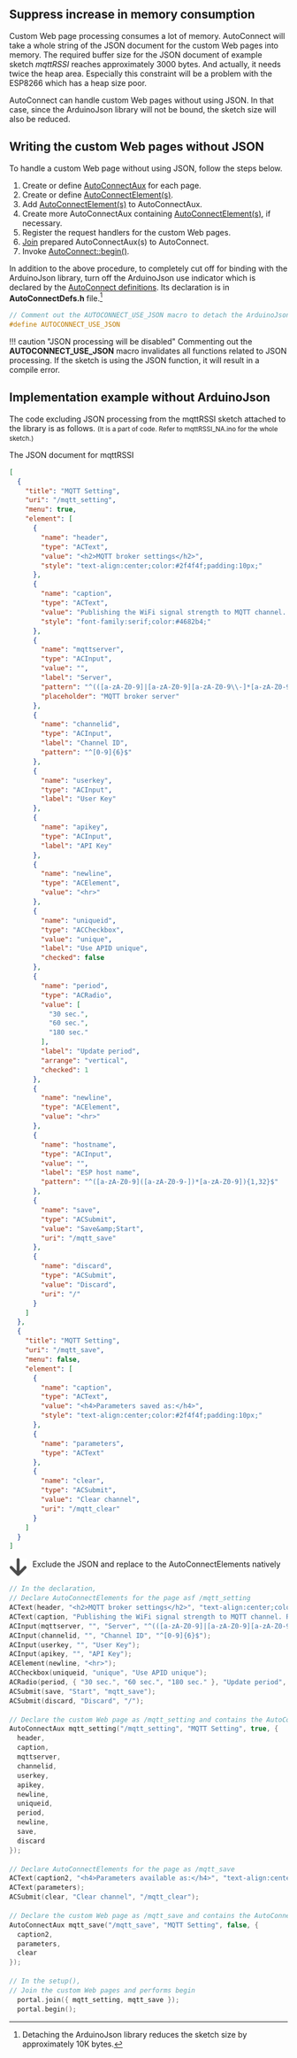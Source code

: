 ## Suppress increase in memory consumption

Custom Web page processing consumes a lot of memory. AutoConnect will take a whole string of the JSON document for the custom Web pages into memory. The required buffer size for the JSON document of example sketch *mqttRSSI* reaches approximately 3000 bytes. And actually, it needs twice the heap area. Especially this constraint will be a problem with the ESP8266 which has a heap size poor.

AutoConnect can handle custom Web pages without using JSON. In that case, since the ArduinoJson library will not be bound, the sketch size will also be reduced.

## Writing the custom Web pages without JSON

To handle a custom Web page without using JSON, follow the steps below.

1. Create or define [AutoConnectAux](apiaux.md) for each page.
2. Create or define [AutoConnectElement(s)](acelements.md).
3. Add [AutoConnectElement(s)](acelements.md) to AutoConnectAux.
4. Create more AutoConnectAux containing [AutoConnectElement(s)](acelements.md), if necessary.
5. Register the request handlers for the custom Web pages.
6. [Join](api.md#join) prepared AutoConnectAux(s) to AutoConnect.
7. Invoke [AutoConnect::begin()](api.md#begin).

In addition to the above procedure, to completely cut off for binding with the ArduinoJson library, turn off the ArduinoJson use indicator which is declared by the [AutoConnect definitions](api.md#defined-macros). Its declaration is in **AutoConnectDefs.h** file.[^1]

[^1]:Detaching the ArduinoJson library reduces the sketch size by approximately 10K bytes.

```cpp
// Comment out the AUTOCONNECT_USE_JSON macro to detach the ArduinoJson.
#define AUTOCONNECT_USE_JSON
```

!!! caution "JSON processing will be disabled"
    Commenting out the **AUTOCONNECT_USE_JSON** macro invalidates all functions related to JSON processing. If the sketch is using the JSON function, it will result in a compile error.

## Implementation example without ArduinoJson

The code excluding JSON processing from the mqttRSSI sketch attached to the library is as follows. <small>(It is a part of code. Refer to mqttRSSI_NA.ino for the whole sketch.)</small>

<i class="fa fa-code"></i> The JSON document for mqttRSSI

```json
[
  {
    "title": "MQTT Setting",
    "uri": "/mqtt_setting",
    "menu": true,
    "element": [
      {
        "name": "header",
        "type": "ACText",
        "value": "<h2>MQTT broker settings</h2>",
        "style": "text-align:center;color:#2f4f4f;padding:10px;"
      },
      {
        "name": "caption",
        "type": "ACText",
        "value": "Publishing the WiFi signal strength to MQTT channel. RSSI value of ESP8266 to the channel created on ThingSpeak",
        "style": "font-family:serif;color:#4682b4;"
      },
      {
        "name": "mqttserver",
        "type": "ACInput",
        "value": "",
        "label": "Server",
        "pattern": "^(([a-zA-Z0-9]|[a-zA-Z0-9][a-zA-Z0-9\\-]*[a-zA-Z0-9])\\.)*([A-Za-z0-9]|[A-Za-z0-9][A-Za-z0-9\\-]*[A-Za-z0-9])$",
        "placeholder": "MQTT broker server"
      },
      {
        "name": "channelid",
        "type": "ACInput",
        "label": "Channel ID",
        "pattern": "^[0-9]{6}$"
      },
      {
        "name": "userkey",
        "type": "ACInput",
        "label": "User Key"
      },
      {
        "name": "apikey",
        "type": "ACInput",
        "label": "API Key"
      },
      {
        "name": "newline",
        "type": "ACElement",
        "value": "<hr>"
      },
      {
        "name": "uniqueid",
        "type": "ACCheckbox",
        "value": "unique",
        "label": "Use APID unique",
        "checked": false
      },
      {
        "name": "period",
        "type": "ACRadio",
        "value": [
          "30 sec.",
          "60 sec.",
          "180 sec."
        ],
        "label": "Update period",
        "arrange": "vertical",
        "checked": 1
      },
      {
        "name": "newline",
        "type": "ACElement",
        "value": "<hr>"
      },
      {
        "name": "hostname",
        "type": "ACInput",
        "value": "",
        "label": "ESP host name",
        "pattern": "^([a-zA-Z0-9]([a-zA-Z0-9-])*[a-zA-Z0-9]){1,32}$"
      },
      {
        "name": "save",
        "type": "ACSubmit",
        "value": "Save&amp;Start",
        "uri": "/mqtt_save"
      },
      {
        "name": "discard",
        "type": "ACSubmit",
        "value": "Discard",
        "uri": "/"
      }
    ]
  },
  {
    "title": "MQTT Setting",
    "uri": "/mqtt_save",
    "menu": false,
    "element": [
      {
        "name": "caption",
        "type": "ACText",
        "value": "<h4>Parameters saved as:</h4>",
        "style": "text-align:center;color:#2f4f4f;padding:10px;"
      },
      {
        "name": "parameters",
        "type": "ACText"
      },
      {
        "name": "clear",
        "type": "ACSubmit",
        "value": "Clear channel",
        "uri": "/mqtt_clear"
      }
    ]
  }
]
```
<span style="margin-right:6px;margin-top:2px;"><img align="middle" width="32" height="32" src="./images/arrow_down.png"></span><i class="fa fa-code"></i> Exclude the JSON and replace to the AutoConnectElements natively

```cpp
// In the declaration,
// Declare AutoConnectElements for the page asf /mqtt_setting
ACText(header, "<h2>MQTT broker settings</h2>", "text-align:center;color:#2f4f4f;padding:10px;");
ACText(caption, "Publishing the WiFi signal strength to MQTT channel. RSSI value of ESP8266 to the channel created on ThingSpeak", "font-family:serif;color:#4682b4;");
ACInput(mqttserver, "", "Server", "^(([a-zA-Z0-9]|[a-zA-Z0-9][a-zA-Z0-9\\-]*[a-zA-Z0-9])\\.)*([A-Za-z0-9]|[A-Za-z0-9][A-Za-z0-9\\-]*[A-Za-z0-9])$", "MQTT broker server");
ACInput(channelid, "", "Channel ID", "^[0-9]{6}$");
ACInput(userkey, "", "User Key");
ACInput(apikey, "", "API Key");
ACElement(newline, "<hr>");
ACCheckbox(uniqueid, "unique", "Use APID unique");
ACRadio(period, { "30 sec.", "60 sec.", "180 sec." }, "Update period", AC_Vertical, 1);
ACSubmit(save, "Start", "mqtt_save");
ACSubmit(discard, "Discard", "/");

// Declare the custom Web page as /mqtt_setting and contains the AutoConnectElements
AutoConnectAux mqtt_setting("/mqtt_setting", "MQTT Setting", true, {
  header,
  caption,
  mqttserver,
  channelid,
  userkey,
  apikey,
  newline,
  uniqueid,
  period,
  newline,
  save,
  discard
});

// Declare AutoConnectElements for the page as /mqtt_save
ACText(caption2, "<h4>Parameters available as:</h4>", "text-align:center;color:#2f4f4f;padding:10px;");
ACText(parameters);
ACSubmit(clear, "Clear channel", "/mqtt_clear");

// Declare the custom Web page as /mqtt_save and contains the AutoConnectElements
AutoConnectAux mqtt_save("/mqtt_save", "MQTT Setting", false, {
  caption2,
  parameters,
  clear
});

// In the setup(),
// Join the custom Web pages and performs begin
  portal.join({ mqtt_setting, mqtt_save });
  portal.begin();
```